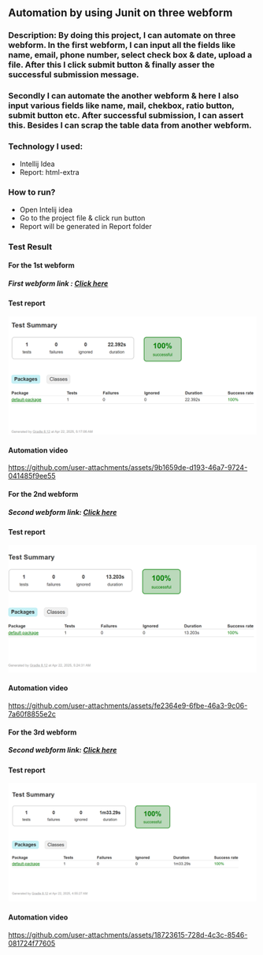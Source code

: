 ## Automation by using Junit on three webform
### Description: By doing this project, I can automate on three webform. In the first webform, I can input all the fields like name, email, phone number, select check box & date, upload a file. After this I click submit button & finally asser the successful submission message.
### Secondly I can automate the another webform & here I also input various fields like name, mail, chekbox, ratio button, submit button etc. After successful submission, I can assert this. Besides I can scrap the table data from another webform.

### Technology I used:
- Intellij Idea
- Report: html-extra

### How to run?
- Open Intelij idea
- Go to the project file & click run button  
- Report will be generated in Report folder

### Test Result

#### For the 1st webform
##### First webform link : [Click here](https://l.facebook.com/l.php?u=https%3A%2F%2Fwww.digitalunite.com%2Fpractice-webform-learners%3Ffbclid%3DIwZXh0bgNhZW0CMTAAYnJpZBExYndFSVVVVlh1dXdFZ2RsbwEegJdJelOevDmsxe9ZOj5pfyamxaGSBUys7XWzJJdv3NJym6zJ2vKnp95vSXU_aem_NTn_xwu-7XKXUxH3qXnuOw&h=AT2NFjl_Xa6ozMndrG4cfc8lj2xEZG8hQ0oBPXdJhWeaxmD5Olurd2ruDfmnqNW1bTYrACHdmTVa5tx-atDMw3V8z8giT0HsHbDK7DgUoNn5UWvO04zJoXL6MLy2sV6M76dkrw)
#### Test report
![image alt](https://github.com/hasiroy879/Junit_Automation_Project/blob/main/Capture1.PNG?raw=true)
#### Automation video
https://github.com/user-attachments/assets/9b1659de-d193-46a7-9724-041485f9ee55

#### For the 2nd webform
##### Second webform link: [Click here](https://l.facebook.com/l.php?u=https%3A%2F%2Fdemo.wpeverest.com%2Fuser-registration%2Fguest-registration-form%2F%3Ffbclid%3DIwZXh0bgNhZW0CMTAAYnJpZBExYndFSVVVVlh1dXdFZ2RsbwEebEP1PYEML8S1Nt_Ryvd13lXI3nr3WKpe-6hoBJmgVEo6Yymk_Ecb_mMaMYc_aem_pQE9tGCeQrJz4HSiN0fgdg&h=AT2NFjl_Xa6ozMndrG4cfc8lj2xEZG8hQ0oBPXdJhWeaxmD5Olurd2ruDfmnqNW1bTYrACHdmTVa5tx-atDMw3V8z8giT0HsHbDK7DgUoNn5UWvO04zJoXL6MLy2sV6M76dkrw)
#### Test report
![image alt](https://github.com/hasiroy879/Junit_Automation_Project/blob/main/Capture2.PNG?raw=true)
#### Automation video
https://github.com/user-attachments/assets/fe2364e9-6fbe-46a3-9c06-7a60f8855e2c

#### For the 3rd webform
##### Second webform link: [Click here](https://l.facebook.com/l.php?u=https%3A%2F%2Fdsebd.org%2Flatest_share_price_scroll_by_value.php%3Ffbclid%3DIwZXh0bgNhZW0CMTAAYnJpZBExYndFSVVVVlh1dXdFZ2RsbwEexucM5AaqNgQkw8BaCkeRmhyjwXU-UW5S7wnfAUItnQXienGj1r66HF28ll0_aem_JG5VOM_8X5snw_7khcql5Q&h=AT2NFjl_Xa6ozMndrG4cfc8lj2xEZG8hQ0oBPXdJhWeaxmD5Olurd2ruDfmnqNW1bTYrACHdmTVa5tx-atDMw3V8z8giT0HsHbDK7DgUoNn5UWvO04zJoXL6MLy2sV6M76dkrw)
#### Test report
![image alt](https://github.com/hasiroy879/Junit_Automation_Project/blob/main/Capture3.PNG?raw=true)
#### Automation video
https://github.com/user-attachments/assets/18723615-728d-4c3c-8546-081724f77605
